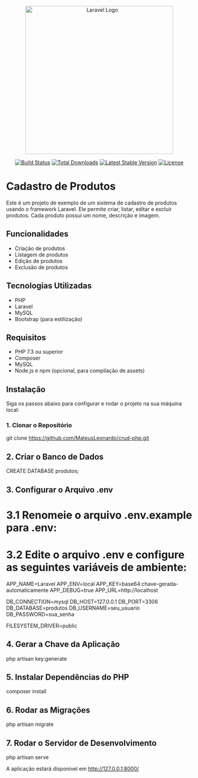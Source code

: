 <p align="center"><a href="https://laravel.com" target="_blank"><img src="https://raw.githubusercontent.com/laravel/art/master/logo-lockup/5%20SVG/2%20CMYK/1%20Full%20Color/laravel-logolockup-cmyk-red.svg" width="400" alt="Laravel Logo"></a></p>

<p align="center">
<a href="https://github.com/laravel/framework/actions"><img src="https://github.com/laravel/framework/workflows/tests/badge.svg" alt="Build Status"></a>
<a href="https://packagist.org/packages/laravel/framework"><img src="https://img.shields.io/packagist/dt/laravel/framework" alt="Total Downloads"></a>
<a href="https://packagist.org/packages/laravel/framework"><img src="https://img.shields.io/packagist/v/laravel/framework" alt="Latest Stable Version"></a>
<a href="https://packagist.org/packages/laravel/framework"><img src="https://img.shields.io/packagist/l/laravel/framework" alt="License"></a>
</p>

# Cadastro de Produtos

Este é um projeto de exemplo de um sistema de cadastro de produtos usando o framework Laravel. Ele permite criar, listar, editar e excluir produtos. Cada produto possui um nome, descrição e imagem.

## Funcionalidades

- Criação de produtos
- Listagem de produtos
- Edição de produtos
- Exclusão de produtos

## Tecnologias Utilizadas

- PHP
- Laravel
- MySQL
- Bootstrap (para estilização)

## Requisitos

- PHP 7.3 ou superior
- Composer
- MySQL
- Node.js e npm (opcional, para compilação de assets)

## Instalação

Siga os passos abaixo para configurar e rodar o projeto na sua máquina local:

### 1. Clonar o Repositório

git clone https://github.com/MateusLeonardo/crud-php.git

## 2. Criar o Banco de Dados

CREATE DATABASE produtos;

## 3. Configurar o Arquivo .env

# 3.1 Renomeie o arquivo .env.example para .env:

# 3.2 Edite o arquivo .env e configure as seguintes variáveis de ambiente:

APP_NAME=Laravel
APP_ENV=local
APP_KEY=base64:chave-gerada-automaticamente
APP_DEBUG=true
APP_URL=http://localhost

DB_CONNECTION=mysql
DB_HOST=127.0.0.1
DB_PORT=3306
DB_DATABASE=produtos
DB_USERNAME=seu_usuario
DB_PASSWORD=sua_senha

FILESYSTEM_DRIVER=public

## 4. Gerar a Chave da Aplicação

php artisan key:generate

## 5. Instalar Dependências do PHP

composer install

## 6. Rodar as Migrações

php artisan migrate

## 7. Rodar o Servidor de Desenvolvimento

php artisan serve

A aplicação estará disponível em http://127.0.0.1:8000/
